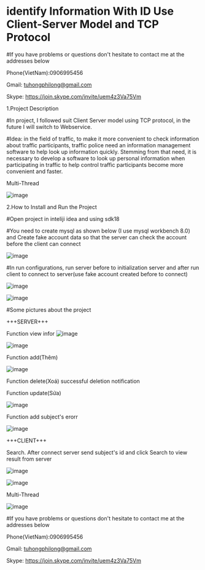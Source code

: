 # identify Information With ID Use Client-Server Model and TCP Protocol

#If you have problems or questions don't hesitate to contact me at the addresses below

Phone(VietNam):0906995456

Gmail: tuhongphilong@gmail.com

Skype: https://join.skype.com/invite/uem4z3Va75Vm



1.Project Description
  
  #In project, I followed suit Client Server model using TCP protocol, in the future I will switch to Webservice.
  
  #Idea: in the field of traffic, to make it more convenient to check information about traffic participants, traffic police need an information management software to help look up information quickly. 
        Stemming from that need, it is necessary to develop a software to look up personal information when participating in traffic to help control traffic participants become more convenient and faster.

Multi-Thread

![image](https://github.com/TuHongPhiLong/ClientServer-TCPprotocol_Identify-Information-With-ID/assets/88416588/3bf944eb-b747-4081-b283-8c8142835ef9)

2.How to Install and Run the Project

#Open project in inteliji idea and using sdk18

#You need to create mysql as shown below (I use mysql workbench 8.0) and Create fake account data so that the server can check the account before the client can connect

![image](https://github.com/TuHongPhiLong/identifyInformationWithIDSubject_ClientServer/assets/88416588/4c55ad9b-5656-4b86-b6c0-d23d7cb91892)

#In run configurations, run server before to initialization server and after run client to connect to server(use fake account created before to connect)

![image](https://github.com/TuHongPhiLong/identifyInformationWithIDSubject_ClientServer/assets/88416588/46a4b184-a731-40f9-91b7-129917acbb67)


![image](https://github.com/TuHongPhiLong/identifyInformationWithIDSubject_ClientServer/assets/88416588/8b5a0ede-3bf0-466f-a107-6053a971c7a2)

#Some pictures about the project

  +++SERVER+++
  
  Function view infor ![image](https://github.com/TuHongPhiLong/identifyInformationWithIDSubject_ClientServer/assets/88416588/54575765-6803-40ae-b87b-59191d8629ba)

  ![image](https://github.com/TuHongPhiLong/identifyInformationWithIDSubject_ClientServer/assets/88416588/13c6a2f6-e6fb-4fa5-b7d7-9fc576e4b993)
  
  Function add(Thêm)
  
  ![image](https://github.com/TuHongPhiLong/identifyInformationWithIDSubject_ClientServer/assets/88416588/dfaef95b-2f9a-44fd-a1f0-86157821d960)
  
  Function delete(Xoá) successful deletion notification
  
  Function update(Sửa)

  ![image](https://github.com/TuHongPhiLong/identifyInformationWithIDSubject_ClientServer/assets/88416588/d3cccc51-349d-4d66-8df3-b9a76c80b771)
  
  Function add subject's erorr 
  
  ![image](https://github.com/TuHongPhiLong/identifyInformationWithIDSubject_ClientServer/assets/88416588/ba214428-3b1a-4a35-bc76-ddc9d9bf3e06)

  +++CLIENT+++
  
  Search. After connect server send subject's id and click Search to view result from server
  
  ![image](https://github.com/TuHongPhiLong/identifyInformationWithIDSubject_ClientServer/assets/88416588/68fefe48-3343-4c7d-b21c-82d73ee675b9)
  
  ![image](https://github.com/TuHongPhiLong/identifyInformationWithIDSubject_ClientServer/assets/88416588/2cb65b13-f858-40d0-a61e-2eeb13111f67)
 
Multi-Thread

![image](https://github.com/TuHongPhiLong/ClientServer-TCPprotocol_Identify-Information-With-ID/assets/88416588/3bf944eb-b747-4081-b283-8c8142835ef9)


#If you have problems or questions don't hesitate to contact me at the addresses below

Phone(VietNam):0906995456

Gmail: tuhongphilong@gmail.com

Skype: https://join.skype.com/invite/uem4z3Va75Vm


